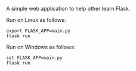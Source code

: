 
A simple web application to help other learn Flask.

Run on Linux as follows:

```
export FLASK_APP=main.py
flask run
```

Run on Windows as follows:
```
set FLASK_APP=main.py
flask run
```